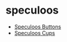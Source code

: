 # speculoos

 * [Speculoos Buttons](index/s/speculoos-buttons-51135050.json)
 * [Speculoos Cups](index/s/speculoos-cups.json)
